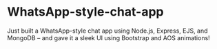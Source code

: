 # WhatsApp-style-chat-app
Just built a WhatsApp-style chat app using Node.js, Express, EJS, and MongoDB – and gave it a sleek UI using Bootstrap and AOS animations!
